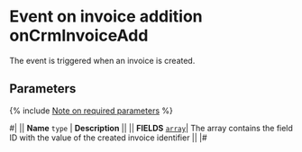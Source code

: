 # Event on invoice addition onCrmInvoiceAdd

The event is triggered when an invoice is created.

## Parameters

{% include [Note on required parameters](../../../../../_includes/required.md) %}

#|
|| **Name**
`type` | **Description** ||
|| **FIELDS** 
[`array`](../../../../data-types.md)| The array contains the field ID with the value of the created invoice identifier ||
|#